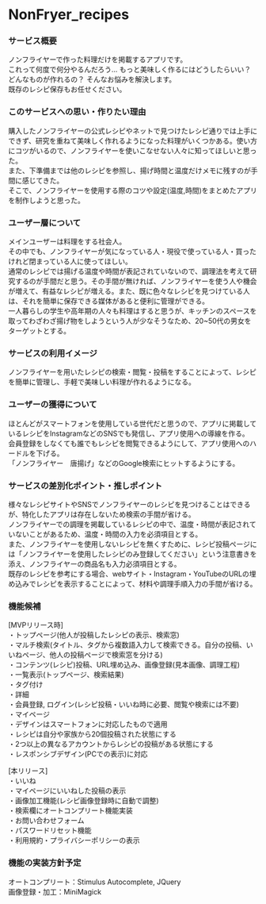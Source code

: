 # NonFryer_recipes

### サービス概要
ノンフライヤーで作った料理だけを掲載するアプリです。<br>
これって何度で何分やるんだろう... もっと美味しく作るにはどうしたらいい？ どんなものが作れるの？ そんなお悩みを解決します。<br>
既存のレシピ保存もお任せください。

### このサービスへの思い・作りたい理由
購入したノンフライヤーの公式レシピやネットで見つけたレシピ通りでは上手にできず、研究を重ねて美味しく作れるようになった料理がいくつかある。使い方にコツがいるので、ノンフライヤーを使いこなせない人々に知ってほしいと思った。<br>
また、下準備までは他のレシピを参照し、揚げ時間と温度だけメモに残すのが手間に感じてきた。<br>
そこで、ノンフライヤーを使用する際のコツや設定(温度,時間)をまとめたアプリを制作しようと思った。

### ユーザー層について
メインユーザーは料理をする社会人。<br>
その中でも、ノンフライヤーが気になっている人・現役で使っている人・買ったけれど閉まっている人に使ってほしい。<br>
通常のレシピでは揚げる温度や時間が表記されていないので、調理法を考えて研究するのが手間だと思う。その手間が無ければ、ノンフライヤーを使う人や機会が増えて、有益なレシピが増える。また、既に色々なレシピを見つけている人は、それを簡単に保存できる媒体があると便利に管理ができる。<br>
一人暮らしの学生や高年期の人々も料理はすると思うが、キッチンのスペースを取ってわざわざ揚げ物をしようという人が少なそうなため、20~50代の男女をターゲットとする。

### サービスの利用イメージ
ノンフライヤーを用いたレシピの検索・閲覧・投稿をすることによって、レシピを簡単に管理し、手軽で美味しい料理が作れるようになる。

### ユーザーの獲得について
ほとんどがスマートフォンを使用している世代だと思うので、アプリに掲載しているレシピをInstagramなどのSNSでも発信し、アプリ使用への導線を作る。<br>
会員登録をしなくても誰でもレシピを閲覧できるようにして、アプリ使用へのハードルを下げる。<br>
「ノンフライヤー　唐揚げ」などのGoogle検索にヒットするようにする。<br>

### サービスの差別化ポイント・推しポイント
様々なレシピサイトやSNSでノンフライヤーのレシピを見つけることはできるが、特化したアプリは存在しないため検索の手間が省ける。<br>
ノンフライヤーでの調理を掲載しているレシピの中で、温度・時間が表記されていないことがあるため、温度・時間の入力を必須項目とする。<br>
また、ノンフライヤーを使用しないレシピを無くすために、レシピ投稿ページには「ノンフライヤーを使用したレシピのみ登録してください」という注意書きを添え、ノンフライヤーの商品名も入力必須項目とする。<br>
既存のレシピを参考にする場合、webサイト・Instagram・YouTubeのURLの埋め込みでレシピを表示することによって、材料や調理手順入力の手間が省ける。

### 機能候補
[MVPリリース時]<br>
・トップページ(他人が投稿したレシピの表示、検索窓)<br>
・マルチ検索(タイトル、タグから複数語入力して検索できる。自分の投稿、いいねページ、他人の投稿ページで検索窓を分ける)<br>
・コンテンツ(レシピ)投稿、URL埋め込み、画像登録(見本画像、調理工程)<br>
・一覧表示(トップページ、検索結果)<br>
・タグ付け<br>
・詳細<br>
・会員登録, ログイン(レシピ投稿・いいね時に必要、閲覧や検索には不要)<br>
・マイページ<br>
・デザインはスマートフォンに対応したもので適用<br>
・レシピは自分や家族から20個投稿された状態にする<br>
・2つ以上の異なるアカウントからレシピの投稿がある状態にする<br>
・レスポンシブデザイン(PCでの表示)に対応<br>

[本リリース]<br>
・いいね<br>
・マイページにいいねした投稿の表示<br>
・画像加工機能(レシピ画像登録時に自動で調整)<br>
・検索欄にオートコンプリート機能実装<br>
・お問い合わせフォーム<br>
・パスワードリセット機能<br>
・利用規約・プライバシーポリシーの表示<br>


### 機能の実装方針予定
オートコンプリート：Stimulus Autocomplete, JQuery<br>
画像登録・加工：MiniMagick
